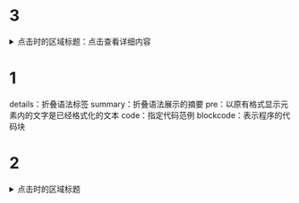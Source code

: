 # 3
<details>
  <summary>点击时的区域标题：点击查看详细内容</summary>
  <pre><code>title，value，callBack可以缺省</code></pre>
</details>

# 1
details：折叠语法标签
summary：折叠语法展示的摘要
pre：以原有格式显示元素内的文字是已经格式化的文本
code：指定代码范例
blockcode：表示程序的代码块


# 2
<details>
  <summary>点击时的区域标题</summary>
  ```
  echo "hello shell"
  echo "hello python"
  ```
</details>